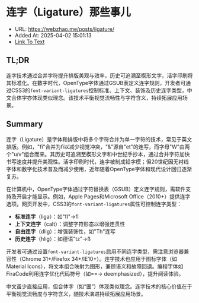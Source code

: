 # 连字（Ligature）那些事儿
- URL: https://webzhao.me/posts/ligature/
- Added At: 2025-04-02 15:01:13
- [Link To Text](2025-04-02-连字（ligature）那些事儿_raw.md)

## TL;DR


连字技术通过合并字符提升排版美观与效率，历史可追溯至楔形文字，活字印刷将其标准化。在数字时代，OpenType字体通过GSUB表定义连字规则，开发者可通过CSS3的`font-variant-ligatures`控制标准、上下文、装饰及历史连字类型，中文合体字亦体现类似理念。该技术平衡视觉流畅性与字符含义，持续拓展应用场景。

## Summary


连字（Ligature）是字体和排版中将多个字符合并为单一字符的技术，常见于英文排版。例如，"fi"合并为ﬁ以减少视觉冲突，"&"源自"et"的连写，而字母"W"由两个"u/v"组合而来。其历史可追溯至楔形文字和中世纪手抄本，通过合并字符加快书写速度并提升美观性。活字印刷时代，连字被制成铅字模；但20世纪因无衬线字体和数字化技术普及而减少使用，近年随着OpenType字体和现代设计回归逐渐复苏。

在计算机中，OpenType字体通过字符替换表（GSUB）定义连字规则，需软件支持及开启才能显示。例如，Apple Pages和Microsoft Office（2010+）提供连字选项。网页开发中，CSS3的`font-variant-ligatures`属性可控制连字类型：  
- **标准连字**（liga）：如"fl"→ﬂ  
- **上下文连字**（calt）：调整字符形态以增强连贯性  
- **自由连字**（dlig）：增强装饰性，如"Th"连写  
- **历史连字**（hlig）：如德语"tz"→ß  

开发者可通过设置`font-variant-ligatures`启用不同连字类型，需注意浏览器兼容性（Chrome 31+/Firefox 34+/IE10+）。连字技术也应用于图标字体（如Material Icons），将文本组合映射为图形，兼顾语义和故障回退。编程字体如FiraCode利用连字优化代码符号（如==→ deemphasized），提升阅读体验。

中文虽少直接应用，但合体字（如“圕”）体现类似理念。连字技术的核心价值在于平衡视觉流畅度与字符含义，随技术演进持续拓展应用场景。
